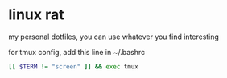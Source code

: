 # linux rat

my personal dotfiles, you can use whatever you find interesting

for tmux config, add this line in ~/.bashrc
``` bash
[[ $TERM != "screen" ]] && exec tmux
```
